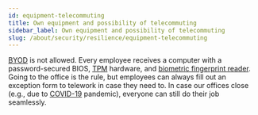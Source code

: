 ```yaml
---
id: equipment-telecommuting
title: Own equipment and possibility of telecommuting
sidebar_label: Own equipment and possibility of telecommuting
slug: /about/security/resilience/equipment-telecommuting
---
```


[BYOD](https://en.wikipedia.org/wiki/Bring_your_own_device)
is not allowed.
Every employee receives a computer
with a password-secured BIOS,
[TPM](https://docs.microsoft.com/en-us/windows/about/security/information-protection/tpm/trusted-platform-module-overview)
hardware, and
[biometric fingerprint reader](/criteria/requirements/authentication/231).
Going to the office is the rule,
but employees can always fill out an exception form
to telework in case they need to.
In case our offices close (e.g., due to
[COVID-19](https://en.wikipedia.org/wiki/Coronavirus_disease_2019) pandemic),
everyone can still do their job seamlessly.
